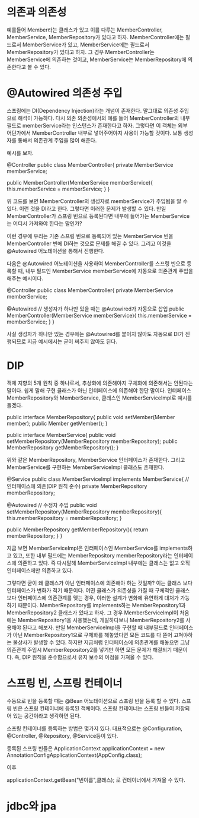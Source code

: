 # 의존과 의존성
예를들어 Member라는 클래스가 있고 이를 다루는 MemberController, MemberService, MemberRepository가 있다고 하자. MemberController에는 필드로서 MemberService가 있고, MemberService에는 필드로서 MemberRepository가 있다고 하자. 
그 경우 MemberController는 MemberService에 의존하는 것이고, MemberService는 MemberRepository에 의존한다고 볼 수 있다. 

# @Autowired 의존성 주입
스프링에는 DI(Dependency Injection)라는 개념이 존재한다. 말그대로 의존성 주입으로 해석이 가능하다. 다시 의존 의존성에서의 예를 들어 MemberController의 내부 필드로 memberService라는 인스턴스가 존재한다고 하자. 그렇다면 이 객체는 외부 어딘가에서 MemberController 내부로 넣어주어야지 사용이 가능할 것이다. 보통 생성자를 통해서 의존관계 주입을 많이 해준다.

예시를 보자.

@Controller
public class MemberController{
  private MemberService memberService;

  public MemberController(MemberService memberService){
    this.memberService = memberService;
  }
}

위 코드를 보면 MemberController의 생성자로 memberService가 주입됨을 알 수 있다. 이런 것을 DI라고 한다.
그렇다면 이러한 문제가 발생할 수 있다. 만일 MemberController가 스프링 빈으로 등록된다면 내부에 들어가는 MemberService는 어디서 가져와야 한다는 말인가?

이런 경우에 우리는 기존 스프링 빈으로 등록되어 있는 MemberService 빈을 MemberController 빈에 DI하는 것으로 문제를 해결 수 있다. 그리고 이것을 @Autowired 어노테이션을 통해서 진행한다.

다음은 @Autowired 어노테이션을 사용하여 MemberController를 스프링 빈으로 등록할 때, 내부 필드인 MemberService memberService에 자동으로 의존관계 주입을 해주는 예시이다.

@Controller
public class MemberController{
  private MemberService memberService;

  @Autowired  // 생성자가 하나만 있을 때는 @Autowired가 자동으로 삽입
  public MemberController(MemberService memberService){
    this.memberService = memberService;
  }
}

사실 생성자가 하나만 있는 경우에는 @Autowired를 붙이지 않아도 자동으로 DI가 진행되므로 지금 예시에서는 굳이 써주지 않아도 된다. 

# DIP
객체 지향의 5개 원칙 중 하나로서, 추상화에 의존해야지 구체화에 의존해서는 안된다는 말이다. 쉽게 말해 구현 클래스가 아닌 인터페이스에 의존해야 한단 말이다. 인터페이스 MemberRepository와 MemberService, 클래스인 MemberServiceImpl로 예시를 들겠다.

public interface MemberRepository{
  public void setMember(Member member);
  public Member getMember();
}

public interface MemberService{
  public void setMemberRepository(MemberRepository memberRepository);
  public MemberRepository getMemberRepository(); 
}

위와 같은 MemberRepository, MemberService 인터페이스가 존재한다. 그리고 MemberService를 구현하는 MemberServiceImpl 클래스도 존재한다.

@Service
public class MemberServiceImpl implements MemberService{
  // 인터페이스에 의존(DIP 원칙 준수)
  private MemberRepository memberRepository;
  
  @Autowired // 수정자 주입
  public void setMemberRepository(MemberRepository memberRepository){
    this.memberRepository = memberRepository;
  }

  public MemberRepository getMemberRepository(){
    return memberRepository;
  }
}

지금 보면 MemberServiceImpl은 인터페이스인 MemberService를 implements하고 있고, 또한 내부 필드에는 MemberRepository memberRepository라는 인터페이스에 의존하고 있다. 즉 다시말해 MemberServiceImpl 내부에는 클래스는 없고 오직 인터페이스에만 의존하고 있다.

그렇다면 굳이 왜 클래스가 아닌 인터페이스에 의존해야 하는 것일까? 
이는 클래스 보다 인터페이스가 변화가 적기 때문이다.  어떤 클래스가 의존성을 가질 때 구체적인 클래스보다 인터페이스에 의존관계를 맺는 경우, 이러한 설계가 변화에 유연하게 대처가 가능하기 때문이다. MemberRepository를 implements하는 MemberRepository1과 MemberRepository2 클래스가 있다고 하자. 그 경우 MemberServiceImpl이 처음에는 MemberRepository1을 사용했는데, 개발하다보니 MemberRepository2를 사용해야 된다고 해보자. 만일 MemberServiceImpl을 구현할 때 내부필드로 인터페이스가 아닌 MemberRepository1으로 구체화를 해놓았다면 모든 코드를 다 뜯어 고쳐야하는 불상사가 발생할 수 있다. 하지만 지금처럼 인터페이스에 의존관계를 해놓으면 그냥 의존관계 주입시 MemberRepository2를 넣기만 하면 모든 문제가 해결되기 때문이다. 
즉, DIP 원칙을 준수함으로서 유지 보수의 이점을 가져올 수 있다.

# 스프링 빈, 스프링 컨테이너
수동으로 빈을 등록할 때는 @Bean 어노테이션으로 스프링 빈을 등록 할 수 있다. 스프링 빈은 스프링 컨테이너에 등록된 객체이다. 
스프링 컨테이너는 스프링 빈들이 저장되어 있는 공간이라고 생각하면 된다.

스프링 컨테이너를 등록하는 방법은 몇가지 있다. 대표적으로는 @Configuration, @Controller, @Repository, @Service등이 있다. 

등록된 스프링 빈들은 
ApplicationContext applicationContext = new AnnotationConfigApplicationContext(AppConfig.class);

이후

applicationContext.getBean("빈이름",클래스); 로 컨테이너에서 가져올 수 있다.

# jdbc와 jpa